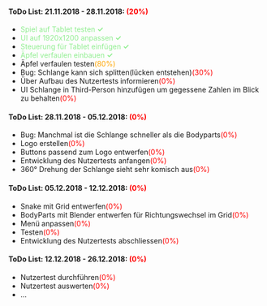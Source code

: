 #### ToDo List: 21.11.2018 - 28.11.2018: <font color="red">(20%)</font>
* <font color="lightgreen">Spiel auf Tablet testen **✓**</font>
* <font color="lightgreen">UI auf 1920x1200 anpassen **✓**</font>
* <font color="lightgreen">Steuerung für Tablet einfügen **✓**</font>
* <font color="lightgreen">Äpfel verfaulen einbauen **✓**</font>
* Äpfel verfaulen testen<font color="orange">(80%)</font>
* Bug: Schlange kann sich splitten(lücken entstehen)<font color="red">(30%)</font>
* Über Aufbau des Nutzertests informieren<font color="red">(0%)</font>
* UI Schlange in Third-Person hinzufügen um gegessene Zahlen im Blick zu behalten<font color="red">(0%)</font>

#### ToDo List: 28.11.2018 - 05.12.2018: <font color="red">(0%)</font>
* Bug: Manchmal ist die Schlange schneller als die Bodyparts<font color="red">(0%)</font>
* Logo erstellen<font color="red">(0%)</font>
* Buttons passend zum Logo entwerfen<font color="red">(0%)</font>
* Entwicklung des Nutzertests anfangen<font color="red">(0%)</font>
* 360° Drehung der Schlange sieht sehr komisch aus<font color="red">(0%)</font>

#### ToDo List: 05.12.2018 - 12.12.2018: <font color="red">(0%)</font>
* Snake mit Grid entwerfen<font color="red">(0%)</font>
* BodyParts mit Blender entwerfen für Richtungswechsel im Grid<font color="red">(0%)</font>
* Menü anpassen<font color="red">(0%)</font>
* Testen<font color="red">(0%)</font>
* Entwicklung des Nutzertests abschliessen<font color="red">(0%)</font>

#### ToDo List: 12.12.2018 - 26.12.2018: <font color="red">(0%)</font>
* Nutzertest durchführen<font color="red">(0%)</font>
* Nutzertest auswerten<font color="red">(0%)</font>
* ...
